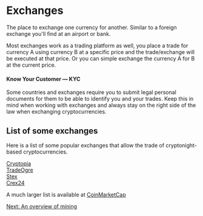 # Exchanges

The place to exchange one currency for another. Similar to a foreign exchange you'll find at an airport or bank.

Most exchanges work as a trading platform as well, you place a trade for currency A using currency B at a specific price
and the trade/exchange will be executed at that price. Or you can simple exchange the currency A for B at the current price.


#### Know Your Customer &mdash; KYC

Some countries and exchanges require you to submit legal personal documents for them to be able to identify you and your trades.
Keep this in mind when working with exchanges and always stay on the right side of the law when exchanging cryptocurrencies.


## List of some exchanges

Here is a list of some popular exchanges that allow the trade of cryptonight-based cryptocurrencies.

<a target="_blank" class="text-link text-primary" href="https://www.cryptopia.co.nz/">Cryptopia <i class="fa fa-fw fa-external-link"></i></a><br />
<a target="_blank" class="text-link text-primary" href="https://tradeogre.com/">TradeOgre <i class="fa fa-fw fa-external-link"></i></a><br />
<a target="_blank" class="text-link text-primary" href="https://www.stex.com/">Stex <i class="fa fa-fw fa-external-link"></i></a><br />
<a target="_blank" class="text-link text-primary" href="https://crex24.com/">Crex24 <i class="fa fa-fw fa-external-link"></i></a><br />

A much larger list is available at <a target="_blank" class="text-link text-primary" href="https://coinmarketcap.com/rankings/exchanges/">CoinMarketCap <i class="fa fa-fw fa-external-link"></i></a>

<a href="/bootcamp/mining-overview" class="btn btn-info">Next: An overview of mining <i class="fa fa-fw fa-chevron-right"></i></a>
